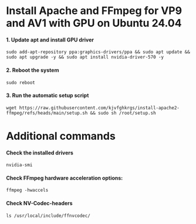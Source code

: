 # Install Apache and FFmpeg for VP9 and AV1 with GPU on Ubuntu 24.04 #

#### 1. Update apt and install GPU driver ####

```sudo add-apt-repository ppa:graphics-drivers/ppa && sudo apt update && sudo apt upgrade -y && sudo apt install nvidia-driver-570 -y```

#### 2. Reboot the system ####

```sudo reboot```

#### 3. Run the automatic setup script ####

```wget https://raw.githubusercontent.com/kjvfghkrgs/install-apache2-ffmpeg/refs/heads/main/setup.sh && sudo sh /root/setup.sh```

# Additional commands #

#### Check the installed drivers ####

```nvidia-smi```

#### Check FFmpeg hardware acceleration options: ####

```ffmpeg -hwaccels```

#### Check NV-Codec-headers ####

```ls /usr/local/include/ffnvcodec/```
